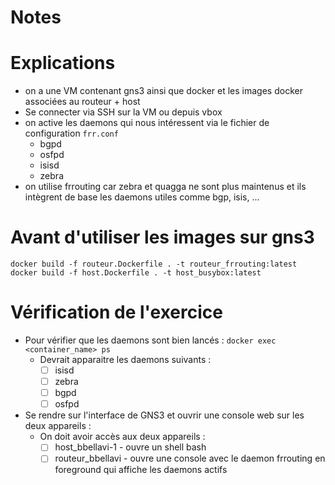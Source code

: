 # Notes


# Explications

* on a une VM contenant gns3 ainsi que docker et les images docker associées au routeur + host
* Se connecter via SSH sur la VM ou depuis vbox
* on active les daemons qui nous intéressent via le fichier de configuration `frr.conf`
    * bgpd
    * osfpd
    * isisd
    * zebra
* on utilise frrouting car zebra et quagga ne sont plus maintenus et ils intègrent de base les daemons utiles comme bgp, isis, ...

# Avant d'utiliser les images sur gns3

`docker build -f routeur.Dockerfile . -t routeur_frrouting:latest`
`docker build -f host.Dockerfile . -t host_busybox:latest`


# Vérification de l'exercice

* Pour vérifier que les daemons sont bien lancés : `docker exec <container_name> ps`
    * Devrait apparaitre les daemons suivants :
        * [ ] isisd 
        * [ ] zebra
        * [ ] bgpd
        * [ ] osfpd

* Se rendre sur l'interface de GNS3 et ouvrir une console web sur les deux appareils :
    * On doit avoir accès aux deux appareils :
        * [ ] host_bbellavi-1 - ouvre un shell bash
        * [ ] routeur_bbellavi - ouvre une console avec le daemon frrouting en foreground qui affiche les daemons actifs
